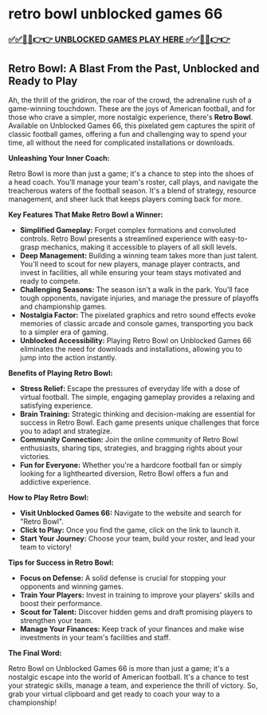 # retro bowl unblocked games 66

### [✅✅🔴🔴👉👉 UNBLOCKED GAMES PLAY HERE ✅✅🔴🔴👉👉](https://topstoryindia.com)

## Retro Bowl: A Blast From the Past, Unblocked and Ready to Play

Ah, the thrill of the gridiron, the roar of the crowd, the adrenaline rush of a game-winning touchdown. These are the joys of American football, and for those who crave a simpler, more nostalgic experience, there's **Retro Bowl**.  Available on Unblocked Games 66, this pixelated gem captures the spirit of classic football games, offering a fun and challenging way to spend your time, all without the need for complicated installations or downloads.

**Unleashing Your Inner Coach:** 

Retro Bowl is more than just a game; it's a chance to step into the shoes of a head coach. You'll manage your team's roster, call plays, and navigate the treacherous waters of the football season. It's a blend of strategy, resource management, and sheer luck that keeps players coming back for more.

**Key Features That Make Retro Bowl a Winner:**

* **Simplified Gameplay:** Forget complex formations and convoluted controls. Retro Bowl presents a streamlined experience with easy-to-grasp mechanics, making it accessible to players of all skill levels.
* **Deep Management:**  Building a winning team takes more than just talent.  You'll need to scout for new players, manage player contracts, and invest in facilities, all while ensuring your team stays motivated and ready to compete.
* **Challenging Seasons:** The season isn't a walk in the park. You'll face tough opponents, navigate injuries, and manage the pressure of playoffs and championship games. 
* **Nostalgia Factor:** The pixelated graphics and retro sound effects evoke memories of classic arcade and console games, transporting you back to a simpler era of gaming.
* **Unblocked Accessibility:**  Playing Retro Bowl on Unblocked Games 66 eliminates the need for downloads and installations, allowing you to jump into the action instantly. 

**Benefits of Playing Retro Bowl:**

* **Stress Relief:**  Escape the pressures of everyday life with a dose of virtual football. The simple, engaging gameplay provides a relaxing and satisfying experience.
* **Brain Training:**  Strategic thinking and decision-making are essential for success in Retro Bowl. Each game presents unique challenges that force you to adapt and strategize.
* **Community Connection:**  Join the online community of Retro Bowl enthusiasts, sharing tips, strategies, and bragging rights about your victories.
* **Fun for Everyone:** Whether you're a hardcore football fan or simply looking for a lighthearted diversion, Retro Bowl offers a fun and addictive experience.

**How to Play Retro Bowl:**

* **Visit Unblocked Games 66:**  Navigate to the website and search for "Retro Bowl".
* **Click to Play:**  Once you find the game, click on the link to launch it.
* **Start Your Journey:**  Choose your team, build your roster, and lead your team to victory!

**Tips for Success in Retro Bowl:**

* **Focus on Defense:** A solid defense is crucial for stopping your opponents and winning games.
* **Train Your Players:** Invest in training to improve your players' skills and boost their performance.
* **Scout for Talent:**  Discover hidden gems and draft promising players to strengthen your team.
* **Manage Your Finances:** Keep track of your finances and make wise investments in your team's facilities and staff.

**The Final Word:**

Retro Bowl on Unblocked Games 66 is more than just a game; it's a nostalgic escape into the world of American football. It's a chance to test your strategic skills, manage a team, and experience the thrill of victory. So, grab your virtual clipboard and get ready to coach your way to a championship!